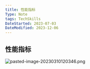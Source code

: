 ```yaml
---
title: 性能指标
Type: Note
tags: TechSkills
DateStarted: 2023-07-03
DateModified: 2023-12-06
---
```


## 性能指标
![pasted-image-20230310120346.png](https://cdn.jsdelivr.net/gh/jenniferwonder/bimg/full-stack/pasted-image-20230310120346.png)

